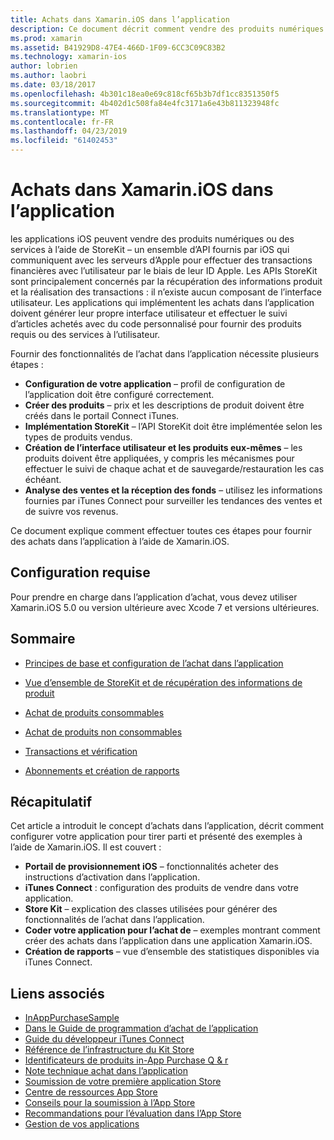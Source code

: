 ```yaml
---
title: Achats dans Xamarin.iOS dans l’application
description: Ce document décrit comment vendre des produits numériques et des services à l’aide de la APIs StoreKit. Il est lié à des guides qui abordent la configuration, des consommables, produits non consommables, des transactions, des abonnements et bien plus encore.
ms.prod: xamarin
ms.assetid: B41929D8-47E4-466D-1F09-6CC3C09C83B2
ms.technology: xamarin-ios
author: lobrien
ms.author: laobri
ms.date: 03/18/2017
ms.openlocfilehash: 4b301c18ea0e69c818cf65b3b7df1cc8351350f5
ms.sourcegitcommit: 4b402d1c508fa84e4fc3171a6e43b811323948fc
ms.translationtype: MT
ms.contentlocale: fr-FR
ms.lasthandoff: 04/23/2019
ms.locfileid: "61402453"
---
```

# <a name="in-app-purchasing-in-xamarinios"></a>Achats dans Xamarin.iOS dans l’application

les applications iOS peuvent vendre des produits numériques ou des services à l’aide de StoreKit – un ensemble d’API fournis par iOS qui communiquent avec les serveurs d’Apple pour effectuer des transactions financières avec l’utilisateur par le biais de leur ID Apple. Les APIs StoreKit sont principalement concernés par la récupération des informations produit et la réalisation des transactions : il n’existe aucun composant de l’interface utilisateur. Les applications qui implémentent les achats dans l’application doivent générer leur propre interface utilisateur et effectuer le suivi d’articles achetés avec du code personnalisé pour fournir des produits requis ou des services à l’utilisateur.

Fournir des fonctionnalités de l’achat dans l’application nécessite plusieurs étapes :

-  **Configuration de votre application** – profil de configuration de l’application doit être configuré correctement.
-  **Créer des produits** – prix et les descriptions de produit doivent être créés dans le portail Connect iTunes.
-  **Implémentation StoreKit** – l’API StoreKit doit être implémentée selon les types de produits vendus.
-  **Création de l’interface utilisateur et les produits eux-mêmes** – les produits doivent être appliquées, y compris les mécanismes pour effectuer le suivi de chaque achat et de sauvegarde/restauration les cas échéant.
-  **Analyse des ventes et la réception des fonds** – utilisez les informations fournies par iTunes Connect pour surveiller les tendances des ventes et de suivre vos revenus.

Ce document explique comment effectuer toutes ces étapes pour fournir des achats dans l’application à l’aide de Xamarin.iOS.

## <a name="requirements"></a>Configuration requise

Pour prendre en charge dans l’application d’achat, vous devez utiliser Xamarin.iOS 5.0 ou version ultérieure avec Xcode 7 et versions ultérieures.

## <a name="contents"></a>Sommaire

 * [Principes de base et configuration de l’achat dans l’application](~/ios/platform/in-app-purchasing/in-app-purchase-basics-and-configuration.md)

 * [Vue d’ensemble de StoreKit et de récupération des informations de produit](~/ios/platform/in-app-purchasing/store-kit-overview-and-retreiving-product-information.md)

 * [Achat de produits consommables](~/ios/platform/in-app-purchasing/purchasing-consumable-products.md)

 * [Achat de produits non consommables](~/ios/platform/in-app-purchasing/purchasing-non-consumable-products.md)

 * [Transactions et vérification](~/ios/platform/in-app-purchasing/transactions-and-verification.md)

 * [Abonnements et création de rapports](~/ios/platform/in-app-purchasing/subscriptions-and-reporting.md)

## <a name="summary"></a>Récapitulatif

Cet article a introduit le concept d’achats dans l’application, décrit comment configurer votre application pour tirer parti et présenté des exemples à l’aide de Xamarin.iOS. Il est couvert :

-  **Portail de provisionnement iOS** – fonctionnalités acheter des instructions d’activation dans l’application.
-  **iTunes Connect** : configuration des produits de vendre dans votre application.
-  **Store Kit** – explication des classes utilisées pour générer des fonctionnalités de l’achat dans l’application.
-  **Coder votre application pour l’achat de** – exemples montrant comment créer des achats dans l’application dans une application Xamarin.iOS.
-  **Création de rapports** – vue d’ensemble des statistiques disponibles via iTunes Connect.


## <a name="related-links"></a>Liens associés

- [InAppPurchaseSample](https://developer.xamarin.com/samples/StoreKit/)
- [Dans le Guide de programmation d’achat de l’application](https://developer.apple.com/library/ios/documentation/NetworkingInternet/Conceptual/StoreKitGuide/Introduction.html)
- [Guide du développeur iTunes Connect](https://developer.apple.com/library/ios/documentation/LanguagesUtilities/Conceptual/iTunesConnect_Guide/iTunesConnect_Guide.pdf)
- [Référence de l’infrastructure du Kit Store](https://developer.apple.com/library/ios/documentation/StoreKit/Reference/StoreKit_Collection/StoreKit_Collection.pdf)
- [Identificateurs de produits in-App Purchase Q & r](https://developer.apple.com/library/ios/#qa/qa1329/_index.html)
- [Note technique achat dans l’application](https://developer.apple.com/library/ios/#technotes/tn2259/_index.html)
- [Soumission de votre première application Store](https://developer.apple.com/library/ios/documentation/IDEs/Conceptual/AppDistributionGuide/Introduction/Introduction.html)
- [Centre de ressources App Store](https://developer.apple.com/appstore/index.html)
- [Conseils pour la soumission à l’App Store](https://developer.apple.com/appstore/resources/submission/tips.html)
- [Recommandations pour l’évaluation dans l’App Store](https://developer.apple.com/appstore/resources/approval/guidelines.html)
- [Gestion de vos applications](https://developer.apple.com/appstore/resources/managing/index.html)

